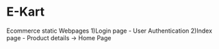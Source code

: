 # E-Kart
Ecommerce static Webpages
1)Login page - User Authentication
2)Index page - Product details -> Home Page
